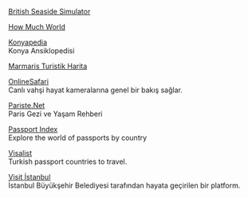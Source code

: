 <p>
<a href="https://vole.wtf/british-seaside/">British Seaside Simulator</a>
</p> 
<p>
<a href="https://howmuch.world/?countries=tr">How Much World</a>
</p> 
<p>
<a href="https://www.konyapedia.com/">Konyapedia</a>
<br>Konya Ansiklopedisi
</p> 
<p>
<a href="https://harita.mto.org.tr/">Marmaris Turistik Harita</a>
</p> 
<p>
<a href="https://onlinesafari.tv/">OnlineSafari</a>
<br>Canlı vahşi hayat kameralarına genel bir bakış sağlar.
</p>
<p>
<a href="http://www.pariste.net/">Pariste.Net</a>
<br>Paris Gezi ve Yaşam Rehberi
</p> 
<p>
<a href="https://www.passportindex.org/">Passport Index</a>
<br>Explore the world of passports by country
</p> 
<p>
<a href="https://visalist.io/turkey/">Visalist</a>
<br>Turkish passport countries to travel.
</p> 
<p>
<a href="https://visit.istanbul/">Visit İstanbul</a>
<br>İstanbul Büyükşehir Belediyesi tarafından hayata geçirilen bir platform.
</p> 
